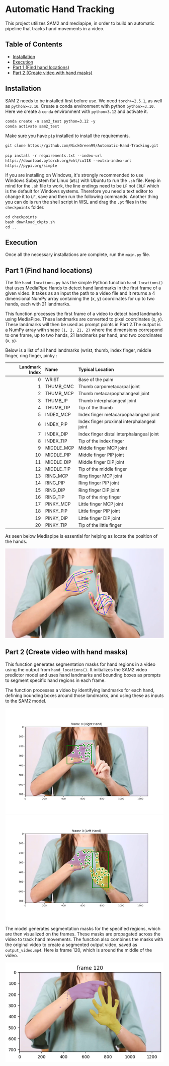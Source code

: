 # Automatic Hand Tracking

This project utilizes SAM2 and mediapipe, in order to build an automatic pipeline that tracks hand movements in a video.

## Table of Contents

- [Installation](#installation)
- [Execution](#execution)
- [Part 1 (Find hand locations)](#part-1-find-hand-locations)
- [Part 2 (Create video with hand masks)](#part-2-create-video-with-hand-masks)

## Installation
SAM 2 needs to be installed first before use. We need `torch>=2.5.1`, as well as `python>=3.10`. Create a conda environment with python `python>=3.10`. Here we create a `conda` environment with `python=3.12` and activate it.

```shell
conda create -n sam2_test python=3.12 -y
conda activate sam2_test
```

Make sure you have `pip` installed to install the requirements.

```shell
git clone https://github.com/NickGreen99/Automatic-Hand-Tracking.git

pip install -r requirements.txt --index-url https://download.pytorch.org/whl/cu118 --extra-index-url https://pypi.org/simple
```

If you are installing on Windows, it's strongly recommended to use Windows Subsystem for Linux (`WSL`) with Ubuntu to run the `.sh` file. Keep in mind for the `.sh` file to work, the line endings need to be `LF` not `CRLF` which is the default for Windows systems. Therefore you need a text editor to change it to `LF`, save and then run the following commands. Another thing you can do is run the shell script in WSL and drag the `.pt` files in the `checkpoints` folder.

```shell
cd checkpoints
bash download_ckpts.sh
cd ..
```
## Execution

Once all the necessary installations are complete, run the `main.py` file.

## Part 1 (Find hand locations)

The file `hand_locations.py` has the simple Python function `hand_locations()` that uses MediaPipe Hands to detect hand landmarks in the first frame of a given video. It takes as an input the path to a video file and it returns a 4 dimensional NumPy array containing the (x, y) coordinates for up to two hands, each with 21 landmarks.

This function processes the first frame of a video to detect hand landmarks using MediaPipe. These landmarks are converted to pixel coordinates (x, y).  These landmarks will then  be used as prompt points in Part 2.The output is a NumPy array with shape `(1, 2, 21, 2)` where the dimensions correspond to one frame, up to two hands, 21 landmarks per hand, and two coordinates (x, y). 

Below is a list of all hand landmarks (wrist, thumb, index finger, middle finger, ring finger, pinky :

| Landmark Index | Name       | Typical Location                           |
|---------------:|:-----------|:-------------------------------------------|
| 0             | WRIST      | Base of the palm                           |
| 1             | THUMB_CMC  | Thumb carpometacarpal joint                |
| 2             | THUMB_MCP  | Thumb metacarpophalangeal joint            |
| 3             | THUMB_IP   | Thumb interphalangeal joint                |
| 4             | THUMB_TIP  | Tip of the thumb                           |
| 5             | INDEX_MCP  | Index finger metacarpophalangeal joint     |
| 6             | INDEX_PIP  | Index finger proximal interphalangeal joint|
| 7             | INDEX_DIP  | Index finger distal interphalangeal joint  |
| 8             | INDEX_TIP  | Tip of the index finger                    |
| 9             | MIDDLE_MCP | Middle finger MCP joint                    |
| 10            | MIDDLE_PIP | Middle finger PIP joint                    |
| 11            | MIDDLE_DIP | Middle finger DIP joint                    |
| 12            | MIDDLE_TIP | Tip of the middle finger                   |
| 13            | RING_MCP   | Ring finger MCP joint                      |
| 14            | RING_PIP   | Ring finger PIP joint                      |
| 15            | RING_DIP   | Ring finger DIP joint                      |
| 16            | RING_TIP   | Tip of the ring finger                     |
| 17            | PINKY_MCP  | Little finger MCP joint                    |
| 18            | PINKY_PIP  | Little finger PIP joint                    |
| 19            | PINKY_DIP  | Little finger DIP joint                    |
| 20            | PINKY_TIP  | Tip of the little finger                   |

As seen below Mediapipe is essential for helping as locate the position of the hands.

![Landmark Locations](landmark_locations.png)

## Part 2 (Create video with hand masks)

This function generates segmentation masks for hand regions in a video using the output from `hand_locations()`. It initializes the SAM2 video predictor model and uses hand landmarks and bounding boxes as prompts to segment specific hand regions in each frame.

The function processes a video by identifying landmarks for each hand, defining bounding boxes around those landmarks, and using these as inputs to the SAM2 model. 

![Right Hand](right_hand.png)
![Left Hand](left_hand.png)

The model generates segmentation masks for the specified regions, which are then visualized on the frames. These masks are propagated across the video to track hand movements. The function also combines the masks with the original video to create a segmented output video, saved as `output_video.mp4`. Here is frame 120, which is around the middle of the video.

![Frame 120](frame120.png)
